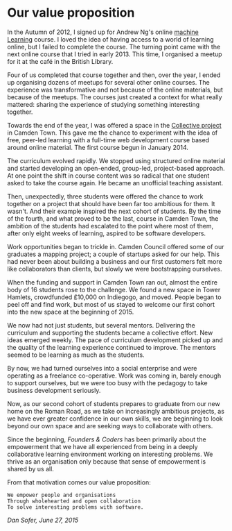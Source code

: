 # Our value proposition

In the Autumn of 2012, I signed up for Andrew Ng's online [machine Learning](https://www.coursera.org/course/ml) course. I loved the idea of having access to a world of learning online, but I failed to complete the course. The turning point came with the next online course that I tried in early 2013. This time, I organised a meetup for it at the café in the British Library. 

Four of us completed that course together and then, over the year, I ended up organising dozens of meetups for several other online courses. The experience was transformative and not because of the online materials, but because of the meetups. The courses just created a context for what really mattered: sharing the experience of studying something  interesting together.

Towards the end of the year, I was offered a space in the [Collective project](http://camdencollective.co.uk/) in Camden Town. This gave me the chance to experiment with the idea of free, peer-led learning with a full-time web development course based around online material. The first course begun in January 2014. 

The curriculum evolved rapidly. We stopped using structured online material and started developing an open-ended, group-led, project-based approach. At one point the shift in course content was so radical that one student asked to take the course again. He became an unofficial teaching assistant. 

Then, unexpectedly, three students were offered the chance to work together on a project that should have been far too ambitious for them. It wasn't. And their example inspired the next cohort of students. By the time of the fourth, and what proved to be the last, course in Camden Town, the ambition of the students had escalated to the point where most of them, after only eight weeks of learning, aspired to be software developers.

Work opportunities began to trickle in. Camden Council offered some of our graduates a mapping project; a couple of startups asked for our help. This had never been about building a business and our first customers felt more like collaborators than clients, but slowly we were bootstrapping ourselves.

When the funding and support in Camden Town ran out, almost the entire body of 16 students rose to the challenge. We found a new space in Tower Hamlets, crowdfunded £10,000 on Indiegogo, and moved. People began to peel off and find work, but most of us stayed to welcome our first cohort into the new space at the beginning of 2015. 

We now had not just students, but several mentors. Delivering the curriculum and supporting the students became a collective effort. New ideas emerged weekly. The pace of curriculum development picked up and the quality of the learning experience continued to improve. The mentors seemed to be learning as much as the students.

By now, we had turned ourselves into a social enterprise and were operating as a freelance co-operative. Work was coming in, barely enough to support ourselves, but we were too busy with the pedagogy to take business development seriously.

Now, as our second cohort of students prepares to graduate from our new home on the Roman Road, as we take on increasingly ambitious projects, as we have ever greater confidence in our own skills, we are beginning to look beyond our own space and are seeking ways to collaborate with others.

Since the beginning, *Founders & Coders* has been primarily about the empowerment that we have all experienced from being in a deeply collaborative learning environment working on interesting problems. We thrive as an organisation only because that sense of empowerment is shared by us all.

From that motivation comes our value proposition:

    We empower people and organisations
    Through wholehearted and open collaboration
    To solve interesting problems with software.

*Dan Sofer, June 27, 2015*
